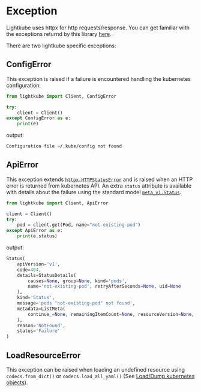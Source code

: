 # Exception

Lightkube uses httpx for http requests/response. 
You can get familiar with the exceptions returnd by this library [here](https://www.python-httpx.org/exceptions/).

There are two lightkube specific exceptions:

## ConfigError

This exception is raised if a failure is encountered handling the kubernetes configuration:

```python
from lightkube import Client, ConfigError

try:
    client = Client()
except ConfigError as e:
    print(e)
```

output:

```bash
Configuration file ~/.kube/config not found
```

## ApiError

This exception extends [`httpx.HTTPStatusError`](https://www.python-httpx.org/exceptions/) and is raised when an HTTP error is
returned from kubernetes API. An extra `status` attribute is available with details
about the failure using the standard model [`meta_v1.Status`](https://gtsystem.github.io/lightkube-models/1.19/models/meta_v1/#status).

```python
from lightkube import Client, ApiError

client = Client()
try:
    pod = client.get(Pod, name="not-existing-pod")
except ApiError as e:
    print(e.status)
```

output:

```python
Status(
    apiVersion='v1', 
    code=404, 
    details=StatusDetails(
        causes=None, group=None, kind='pods', 
        name='not-existing-pod', retryAfterSeconds=None, uid=None
    ),
    kind='Status', 
    message='pods "not-existing-pod" not found', 
    metadata=ListMeta(
        continue_=None, remainingItemCount=None, resourceVersion=None, selfLink=None
    ),
    reason='NotFound',
    status='Failure'
)
```

## LoadResourceError

This exception can be raised when loading an undefined resource using `codecs.from_dict()`
or `codecs.load_all_yaml()` (See [Load/Dump kubernetes objects](codecs.md)).
